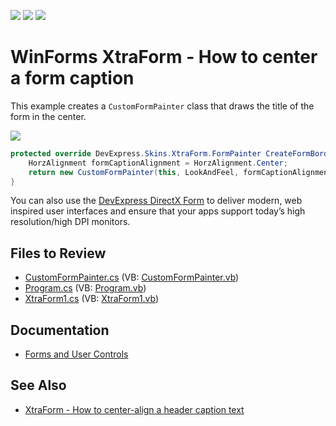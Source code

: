 <!-- default badges list -->
![](https://img.shields.io/endpoint?url=https://codecentral.devexpress.com/api/v1/VersionRange/128623618/17.2.3%2B)
[![](https://img.shields.io/badge/Open_in_DevExpress_Support_Center-FF7200?style=flat-square&logo=DevExpress&logoColor=white)](https://supportcenter.devexpress.com/ticket/details/T103979)
[![](https://img.shields.io/badge/📖_How_to_use_DevExpress_Examples-e9f6fc?style=flat-square)](https://docs.devexpress.com/GeneralInformation/403183)
<!-- default badges end -->

# WinForms XtraForm - How to center a form caption

This example creates a `CustomFormPainter` class that draws the title of the form in the center.

![](https://raw.githubusercontent.com/DevExpress-Examples/xtraform-how-to-center-align-a-header-caption-text-t103979/17.2.3%2B/media/winforms-xtraform-centered-title.png)

```csharp
protected override DevExpress.Skins.XtraForm.FormPainter CreateFormBorderPainter() {
    HorzAlignment formCaptionAlignment = HorzAlignment.Center;
    return new CustomFormPainter(this, LookAndFeel, formCaptionAlignment);
}
```

You can also use the [DevExpress DirectX Form](https://docs.devexpress.com/WindowsForms/403878/controls-and-libraries/forms-and-user-controls/direct-x-form) to deliver modern, web inspired user interfaces and ensure that your apps support today’s high resolution/high DPI monitors.


## Files to Review

* [CustomFormPainter.cs](./CS/WindowsApplication1/Custom%20Form%20Painter/CustomFormPainter.cs) (VB: [CustomFormPainter.vb](./VB/WindowsApplication1/Custom%20Form%20Painter/CustomFormPainter.vb))
* [Program.cs](./CS/WindowsApplication1/Program.cs) (VB: [Program.vb](./VB/WindowsApplication1/Program.vb))
* [XtraForm1.cs](./CS/WindowsApplication1/XtraForm1.cs) (VB: [XtraForm1.vb](./VB/WindowsApplication1/XtraForm1.vb))


## Documentation

* [Forms and User Controls](https://docs.devexpress.com/WindowsForms/114561/controls-and-libraries/forms-and-user-controls)


## See Also

* [XtraForm - How to center-align a header caption text](https://supportcenter.devexpress.com/ticket/details/t103959/xtraform-how-to-center-align-a-header-caption-text)
